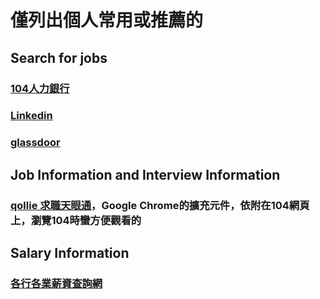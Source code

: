# 僅列出個人常用或推薦的
## Search for jobs
### [104人力銀行](https://www.104.com.tw/)
### [Linkedin](https://www.linkedin.com)
### [glassdoor](https://www.glassdoor.com)

## Job Information and Interview Information
### [qollie 求職天眼通](https://www.qollie.com/)，Google Chrome的擴充元件，依附在104網頁上，瀏覽104時蠻方便觀看的

## Salary Information
### [各行各業薪資查詢網](http://www.ursalary0.com/)



